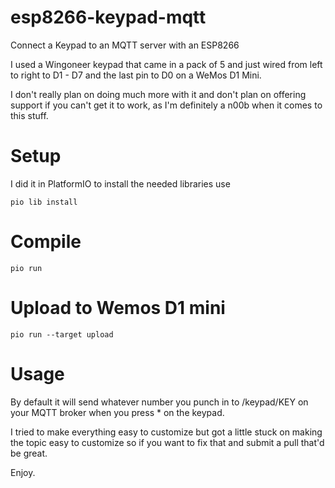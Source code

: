 # esp8266-keypad-mqtt
Connect a Keypad to an MQTT server with an ESP8266

I used a Wingoneer keypad that came in a pack of 5 and just wired from left to right to D1 - D7 and the last pin to D0 on a WeMos D1 Mini.

I don't really plan on doing much more with it and don't plan on offering support if you can't get it to work, as I'm definitely a n00b when it comes to this stuff.

# Setup

I did it in PlatformIO to install the needed libraries use 

```
pio lib install
```

# Compile

```
pio run
```

# Upload to Wemos D1 mini

```
pio run --target upload 
```

# Usage

By default it will send whatever number you punch in to /keypad/KEY on your MQTT broker when you press * on the keypad.

I tried to make everything easy to customize but got a little stuck on making the topic easy to customize so if you want to fix that and submit a pull that'd be great.

Enjoy.
